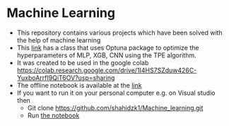 # Machine Learning
- This repository contains various projects which have been solved with the help of machine learning
- This [link](https://github.com/shahidzk1/Machine_learning/blob/main/HP_OPT_class/HP_OPT_class_code.py) has a class that uses Optuna package to optimize the hyperparameters of MLP, XGB, CNN using the TPE algorithm.
- It was created to be used in the google colab https://colab.research.google.com/drive/1I4HS7SZduw426C-YuxboArrfI9QiT6OV?usp=sharing
- The offline notebook is available at the [link](https://github.com/shahidzk1/HP_OPT/blob/main/Higgs_challenge/HiggsBosonChallenge.ipynb)
- If you want to run it on your personal computer e.g. on Visual studio then
  - Git clone https://github.com/shahidzk1/Machine_learning.git
  - Run [the notebook](https://github.com/shahidzk1/Machine_learning/blob/main/Higgs_challenge/HiggsBosonChallenge_personal_PC.ipynb)

